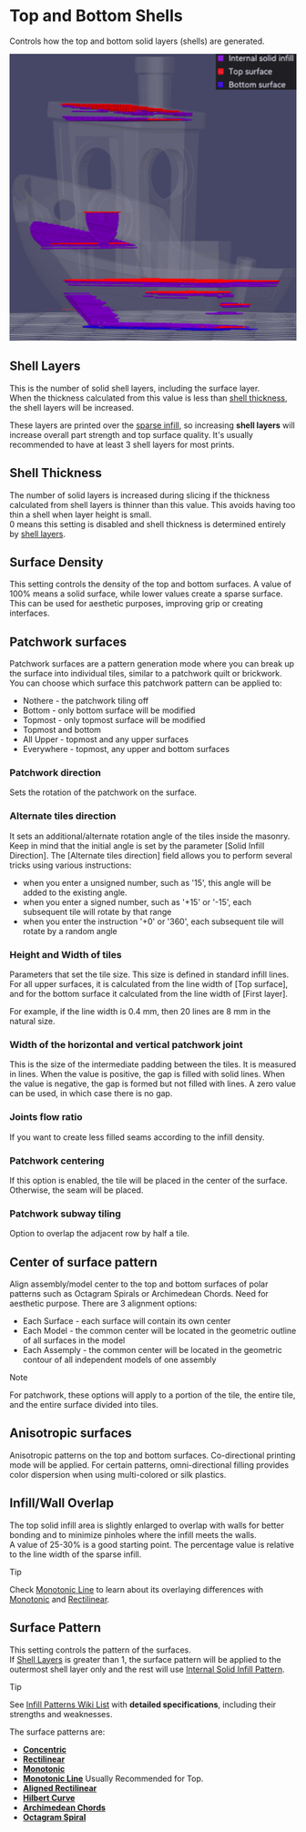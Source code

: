 # Top and Bottom Shells

Controls how the top and bottom solid layers (shells) are generated.

![top-bottom-shells](https://github.com/SoftFever/OrcaSlicer/blob/main/doc/images/top-bottom-shells/top-bottom-shells.png?raw=true)

## Shell Layers

This is the number of solid shell layers, including the surface layer.  
When the thickness calculated from this value is less than [shell thickness](#shell-thickness), the shell layers will be increased.

These layers are printed over the [sparse infill](strength_settings_infill), so increasing **shell layers** will increase overall part strength and top surface quality.
It's usually recommended to have at least 3 shell layers for most prints.

## Shell Thickness

The number of solid layers is increased during slicing if the thickness calculated from shell layers is thinner than this value. This avoids having too thin a shell when layer height is small.  
0 means this setting is disabled and shell thickness is determined entirely by [shell layers](#shell-layers).

## Surface Density

This setting controls the density of the top and bottom surfaces. A value of 100% means a solid surface, while lower values create a sparse surface.  
This can be used for aesthetic purposes, improving grip or creating interfaces.

## Patchwork surfaces

Patchwork surfaces are a pattern generation mode where you can break up the surface into individual tiles, similar to a patchwork quilt or brickwork.
You can choose which surface this patchwork pattern can be applied to:
- Nothere - the patchwork tiling off
- Bottom - only bottom surface will be modified
- Topmost - only topmost surface will be modified
- Topmost and bottom 
- All Upper - topmost and any upper surfaces
- Everywhere - topmost, any upper and bottom surfaces

### Patchwork direction

Sets the rotation of the patchwork on the surface.

### Alternate tiles direction

It sets an additional/alternate rotation angle of the tiles inside the masonry.
Keep in mind that the initial angle is set by the parameter [Solid Infill Direction].
The [Alternate tiles direction] field allows you to perform several tricks using various instructions:
- when you enter a unsigned number, such as '15', this angle will be added to the existing angle.
- when you enter a signed number, such as '+15' or '-15', each subsequent tile will rotate by that range
- when you enter the instruction '+0' or '360', each subsequent tile will rotate by a random angle

### Height and Width of tiles

Parameters that set the tile size. This size is defined in standard infill lines.
For all upper surfaces, it is calculated from the line width of [Top surface], and for the bottom surface it calculated from the line width of [First layer].

For example, if the line width is 0.4 mm, then 20 lines are 8 mm in the natural size.

### Width of the horizontal and vertical patchwork joint

This is the size of the intermediate padding between the tiles. It is measured in lines. When the value is positive, the gap is filled with solid lines. When the value is negative, the gap is formed but not filled with lines. A zero value can be used, in which case there is no gap.

### Joints flow ratio

If you want to create less filled seams according to the infill density.

### Patchwork centering

If this option is enabled, the tile will be placed in the center of the surface. Otherwise, the seam will be placed.

### Patchwork subway tiling

Option to overlap the adjacent row by half a tile.

## Center of surface pattern

Align assembly/model center to the top and bottom surfaces of polar patterns such as Octagram Spirals or Archimedean Chords. Need for aesthetic purpose.
There are 3 alignment options:
- Each Surface - each surface will contain its own center
- Each Model - the common center will be located in the geometric outline of all surfaces in the model
- Each Assemply - the common center will be located in the geometric contour of all independent models of one assembly

> [!NOTE]
> For patchwork, these options will apply to a portion of the tile, the entire tile, and the entire surface divided into tiles.

## Anisotropic surfaces

Anisotropic patterns on the top and bottom surfaces.
Co-directional printing mode will be applied. For certain patterns, omni-directional filling provides color dispersion when using multi-colored or silk plastics.

## Infill/Wall Overlap

The top solid infill area is slightly enlarged to overlap with walls for better bonding and to minimize pinholes where the infill meets the walls.  
A value of 25-30% is a good starting point. The percentage value is relative to the line width of the sparse infill.

> [!TIP]
> Check [Monotonic Line](strength_settings_patterns#monotonic-line) to learn about its overlaying differences with [Monotonic](strength_settings_patterns#monotonic) and [Rectilinear](strength_settings_patterns#rectilinear).

## Surface Pattern

This setting controls the pattern of the surfaces.  
If [Shell Layers](#shell-layers) is greater than 1, the surface pattern will be applied to the outermost shell layer only and the rest will use [Internal Solid Infill Pattern](strength_settings_infill#internal-solid-infill).

> [!TIP]
> See [Infill Patterns Wiki List](strength_settings_patterns) with **detailed specifications**, including their strengths and weaknesses.

 The surface patterns are:

- **[Concentric](strength_settings_patterns#concentric)**
- **[Rectilinear](strength_settings_patterns#rectilinear)**
- **[Monotonic](strength_settings_patterns#monotonic)**
- **[Monotonic Line](strength_settings_patterns#monotonic-line)** Usually Recommended for Top.
- **[Aligned Rectilinear](strength_settings_patterns#aligned-rectilinear)**
- **[Hilbert Curve](strength_settings_patterns#hilbert-curve)**
- **[Archimedean Chords](strength_settings_patterns#archimedean-chords)**
- **[Octagram Spiral](strength_settings_patterns#octagram-spiral)**
